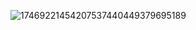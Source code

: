 ![17469221454207537440449379695189](https://github.com/user-attachments/assets/009b03ff-c00e-4fc1-b84b-f4a6b36ae393)


<!--
**r0chas313/r0chas313** is a ✨ _special_ ✨ repository because its `README.md` (this file) appears on your GitHub profile.

Here are some ideas to get you started:

- 🔭 I’m currently working on ...
- 🌱 I’m currently learning ...
- 👯 I’m looking to collaborate on ...
- 🤔 I’m looking for help with ...
- 💬 Ask me about ...
- 📫 How to reach me: ...
- 😄 Pronouns: ...
- ⚡ Fun fact: ...
-->
